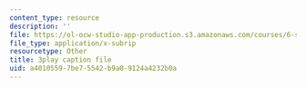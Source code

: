 ```yaml
---
content_type: resource
description: ''
file: https://ol-ocw-studio-app-production.s3.amazonaws.com/courses/6-s897-machine-learning-for-healthcare-spring-2019/a40105597be75542b9a09124a4232b0a_wDLzLN1tArA.vtt
file_type: application/x-subrip
resourcetype: Other
title: 3play caption file
uid: a4010559-7be7-5542-b9a0-9124a4232b0a
---
```

